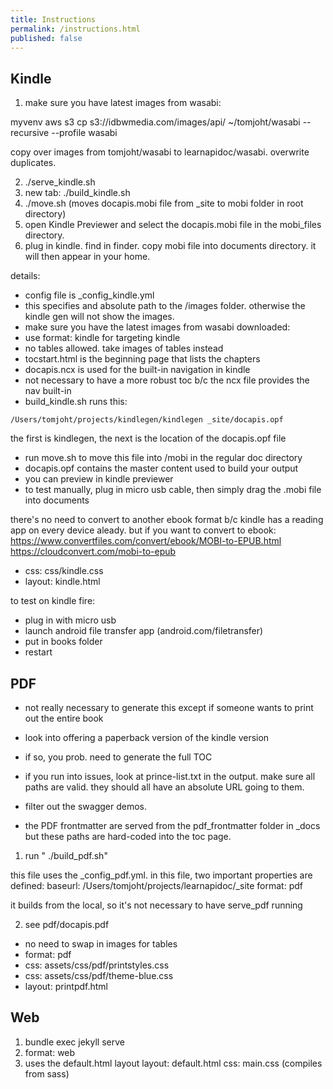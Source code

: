```yaml
---
title: Instructions
permalink: /instructions.html
published: false
---
```


## Kindle

1. make sure you have latest images from wasabi:

myvenv
aws s3 cp s3://idbwmedia.com/images/api/ ~/tomjoht/wasabi  --recursive  --profile wasabi

copy over images from tomjoht/wasabi to learnapidoc/wasabi. overwrite duplicates.

2. ./serve_kindle.sh
3. new tab: ./build_kindle.sh
4. ./move.sh (moves docapis.mobi file from \_site to mobi folder in root directory)
5. open Kindle Previewer and select the docapis.mobi file in the mobi_files directory.
6. plug in kindle. find in finder. copy mobi file into documents directory. it will then appear in your home.

details:
- config file is \_config_kindle.yml
- this specifies and absolute path to the /images folder. otherwise the kindle gen will not show the images.
- make sure you have the latest images from wasabi downloaded:
- use format: kindle for targeting kindle
- no tables allowed. take images of tables instead
- tocstart.html is the beginning page that lists the chapters
- docapis.ncx is used for the built-in navigation in kindle
- not necessary to have a more robust toc b/c the ncx file provides the nav built-in
- build_kindle.sh runs this:

```
/Users/tomjoht/projects/kindlegen/kindlegen _site/docapis.opf
```

the first is kindlegen, the next is the location of the docapis.opf file

- run move.sh to move this file into /mobi in the regular doc directory
- docapis.opf contains the master content used to build your output
- you can preview in kindle previewer
- to test manually, plug in micro usb cable, then simply drag the .mobi file into documents

there's no need to convert to another ebook format b/c kindle has a reading app on every device aleady.
but if you want to convert to ebook:
https://www.convertfiles.com/convert/ebook/MOBI-to-EPUB.html
https://cloudconvert.com/mobi-to-epub

- css: css/kindle.css
- layout: kindle.html

to test on kindle fire:
- plug in with micro usb
- launch android file transfer app (android.com/filetransfer)
- put in books folder
- restart


## PDF
- not really necessary to generate this except if someone wants to print out the entire book
- look into offering a paperback version of the kindle version
- if so, you prob. need to generate the full TOC

- if you run into issues, look at prince-list.txt in the output. make sure all paths are valid. they should all have an absolute URL going to them.
- filter out the swagger demos.
- the PDF frontmatter are served from the pdf_frontmatter folder in \_docs but these paths are hard-coded into the toc page.


1. run " ./build_pdf.sh"

this file uses the \_config_pdf.yml. in this file, two important properties are defined:
baseurl: /Users/tomjoht/projects/learnapidoc/\_site
format: pdf

it builds from the local, so it's not necessary to have serve_pdf running

2. see pdf/docapis.pdf

- no need to swap in images for tables
- format: pdf
- css: assets/css/pdf/printstyles.css
- css: assets/css/pdf/theme-blue.css
- layout: printpdf.html

## Web

1. bundle exec jekyll serve
2. format: web
3. uses the default.html layout
layout: default.html
css: main.css (compiles from sass)
